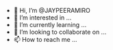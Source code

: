 - 👋 Hi, I’m @JAYPEERAMIRO
- 👀 I’m interested in ...
- 🌱 I’m currently learning ...
- 💞️ I’m looking to collaborate on ...
- 📫 How to reach me ...

<!---
JAYPEERAMIRO/JAYPEERAMIRO is a ✨ special ✨ repository because its `README.md` (this file) appears on your GitHub profile.
You can click the Preview link to take a look at your changes.
--->
